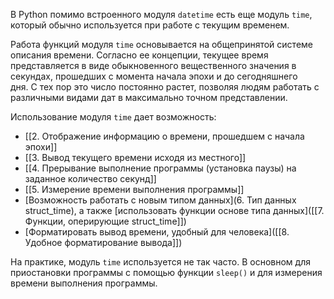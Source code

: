 В Python помимо встроенного модуля `datetime` есть еще модуль `time`, который обычно используется при работе с текущим временем.

Работа функций модуля `time` основывается на общепринятой системе описания времени. Согласно ее концепции, текущее время представляется в виде обыкновенного вещественного значения в секундах, прошедших с момента начала эпохи и до сегодняшнего дня. С тех пор это число постоянно растет, позволяя людям работать с различными видами дат в максимально точном представлении.

Использование модуля `time` дает возможность:
- [[2. Отображение информацию о времени, прошедшем с начала эпохи]]
- [[3. Вывод текущего времени исходя из местного]]
- [[4. Прерывание выполнение программы (установка паузы) на заданное количество секунд]]
- [[5. Измерение времени выполнения программы]]
- [Возможность работать с новым типом данных](6. Тип данных struct_time), а также [использовать функции основе типа данных]([[7. Функции, оперирующие struct_time]])
- [Форматировать вывод времени, удобный для человека]([[8. Удобное форматирование вывода]])

На практике, модуль `time` используется не так часто. В основном для приостановки программы с помощью функции `sleep()` и для измерения времени выполнения программы.